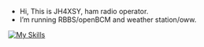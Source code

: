 - Hi, This is JH4XSY, ham radio operator.
- I’m running RBBS/openBCM and weather station/oww.

[![My Skills](https://skillicons.dev/icons?i=ruby,fortran)](https://skillicons.dev)

<!---
jh4xsy/jh4xsy is a ✨ special ✨ repository because its `README.md` (this file) appears on your GitHub profile.
You can click the Preview link to take a look at your changes.
--->
